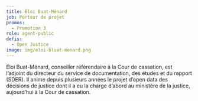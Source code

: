 ```yaml
---
title: Éloi Buat-Ménard
job: Porteur de projet
promos:
  - Promotion 3
role: agent-public
defis:
  - Open Justice
image: img/eloi-bluat-menard.png
---
```


Eloi Buat-Ménard, conseiller référendaire à la Cour de cassation, est l’adjoint du directeur du service de documentation, des études et du rapport (SDER). Il anime depuis plusieurs années le projet d’open data des décisions de justice dont il a eu la charge d’abord au ministère de la justice, aujourd’hui à la Cour de cassation.
